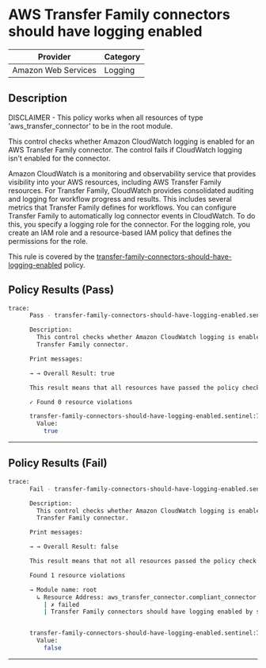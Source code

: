 # AWS Transfer Family connectors should have logging enabled

| Provider            | Category |
| ------------------- | -------- |
| Amazon Web Services | Logging  |

## Description

DISCLAIMER - This policy works when all resources of type 'aws_transfer_connector' to be in the root module.

This control checks whether Amazon CloudWatch logging is enabled for an AWS Transfer Family connector. The control fails if CloudWatch logging isn't enabled for the connector.

Amazon CloudWatch is a monitoring and observability service that provides visibility into your AWS resources, including AWS Transfer Family resources. For Transfer Family, CloudWatch provides consolidated auditing and logging for workflow progress and results. This includes several metrics that Transfer Family defines for workflows. You can configure Transfer Family to automatically log connector events in CloudWatch. To do this, you specify a logging role for the connector. For the logging role, you create an IAM role and a resource-based IAM policy that defines the permissions for the role.

This rule is covered by the [transfer-family-connectors-should-have-logging-enabled](https://github.com/hashicorp/policy-library-NIST-Policy-Set-for-AWS-Terraform/blob/main/policies/transfer/transfer-family-connectors-should-have-logging-enabled.sentinel) policy.

## Policy Results (Pass)

```bash
trace:
      Pass - transfer-family-connectors-should-have-logging-enabled.sentinel

      Description:
        This control checks whether Amazon CloudWatch logging is enabled for an AWS
        Transfer Family connector.

      Print messages:

      → → Overall Result: true

      This result means that all resources have passed the policy check for the policy transfer-connector-logging-enabled.

      ✓ Found 0 resource violations

      transfer-family-connectors-should-have-logging-enabled.sentinel:70:1 - Rule "main"
        Value:
          true
```

---

## Policy Results (Fail)

```bash
trace:
      Fail - transfer-family-connectors-should-have-logging-enabled.sentinel

      Description:
        This control checks whether Amazon CloudWatch logging is enabled for an AWS
        Transfer Family connector.

      Print messages:

      → → Overall Result: false

      This result means that not all resources passed the policy check and the protected behavior is not allowed for the policy transfer-connector-logging-enabled.

      Found 1 resource violations

      → Module name: root
        ↳ Resource Address: aws_transfer_connector.compliant_connector
          | ✗ failed
          | Transfer Family connectors should have logging enabled by setting the 'logging_role' attribute. Refer to https://docs.aws.amazon.com/securityhub/latest/userguide/transfer-controls.html#transfer-3 for more details.


      transfer-family-connectors-should-have-logging-enabled.sentinel:70:1 - Rule "main"
        Value:
          false
```

---
